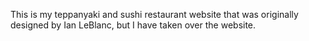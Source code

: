 This is my teppanyaki and sushi restaurant website that was originally designed by Ian LeBlanc, but I have taken over the website.